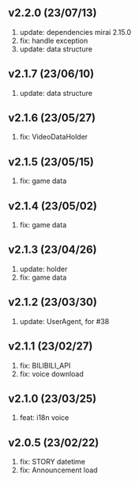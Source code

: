 ## v2.2.0 (23/07/13)

1. update: dependencies mirai 2.15.0
2. fix: handle exception
3. update: data structure

## v2.1.7 (23/06/10)

1. update: data structure

## v2.1.6 (23/05/27)

1. fix: VideoDataHolder

## v2.1.5 (23/05/15)

1. fix: game data

## v2.1.4 (23/05/02)

1. fix: game data

## v2.1.3 (23/04/26)

1. update: holder
2. fix: game data

## v2.1.2 (23/03/30)

1. update: UserAgent, for #38

## v2.1.1 (23/02/27)

1. fix: BILIBILI_API
2. fix: voice download

## v2.1.0 (23/03/25)

1. feat: i18n voice

## v2.0.5 (23/02/22)

1. fix: STORY datetime
2. fix: Announcement load